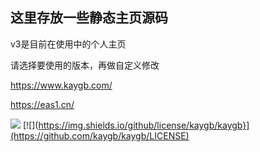 ## 这里存放一些静态主页源码

v3是目前在使用中的个人主页

请选择要使用的版本，再做自定义修改

https://www.kaygb.com/

https://eas1.cn/


[![](https://data.jsdelivr.com/v1/package/gh/kaygb/kaygb/badge)](https://www.jsdelivr.com/package/gh/kaygb/kaygb)
[![](https://img.shields.io/github/license/kaygb/kaygb}](https://github.com/kaygb/kaygb/LICENSE)
